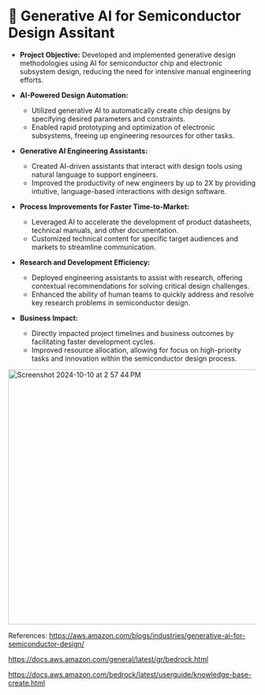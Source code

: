 # :rocket: Generative AI for Semiconductor Design Assitant

- **Project Objective:** Developed and implemented generative design methodologies using AI for semiconductor chip and electronic subsystem design, reducing the need for intensive manual engineering efforts.
  
- **AI-Powered Design Automation:**
  - Utilized generative AI to automatically create chip designs by specifying desired parameters and constraints.
  - Enabled rapid prototyping and optimization of electronic subsystems, freeing up engineering resources for other tasks.

- **Generative AI Engineering Assistants:**
  - Created AI-driven assistants that interact with design tools using natural language to support engineers.
  - Improved the productivity of new engineers by up to 2X by providing intuitive, language-based interactions with design software.

- **Process Improvements for Faster Time-to-Market:**
  - Leveraged AI to accelerate the development of product datasheets, technical manuals, and other documentation.
  - Customized technical content for specific target audiences and markets to streamline communication.

- **Research and Development Efficiency:**
  - Deployed engineering assistants to assist with research, offering contextual recommendations for solving critical design challenges.
  - Enhanced the ability of human teams to quickly address and resolve key research problems in semiconductor design.

- **Business Impact:**
  - Directly impacted project timelines and business outcomes by facilitating faster development cycles.
  - Improved resource allocation, allowing for focus on high-priority tasks and innovation within the semiconductor design process.
 
<img width="517" alt="Screenshot 2024-10-10 at 2 57 44 PM" src="https://github.com/user-attachments/assets/6fb2fd9f-84b6-441b-9fd9-33d608832477">


References: https://aws.amazon.com/blogs/industries/generative-ai-for-semiconductor-design/ 

https://docs.aws.amazon.com/general/latest/gr/bedrock.html 

https://docs.aws.amazon.com/bedrock/latest/userguide/knowledge-base-create.html
